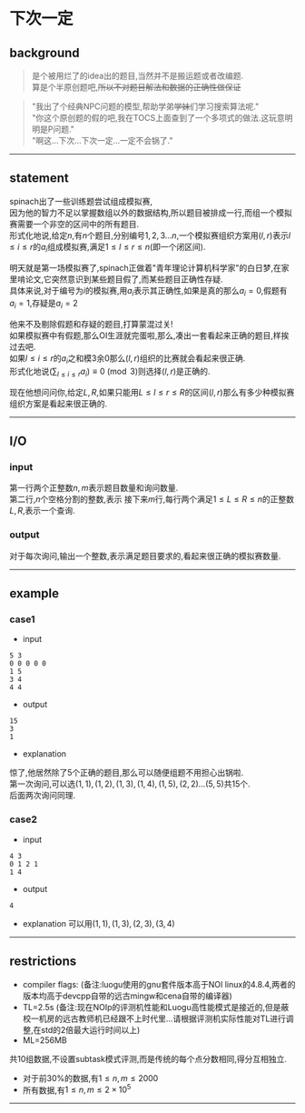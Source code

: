 # 下次一定

## background
> 是个被用烂了的idea出的题目,当然并不是搬运题或者改编题.  
> 算是个半原创题吧,~~所以不对题目解法和数据的正确性做保证~~  

> "我出了个经典NPC问题的模型,帮助学弟~~学妹~~们学习搜索算法呢."  
> "你这个原创题的假的吧,我在TOCS上面查到了一个多项式的做法.这玩意明明是P问题."  
> "啊这...下次...下次一定...一定不会锅了."

----------------------------------------------

## statement
spinach出了一些训练题尝试组成模拟赛,  
因为他的智力不足以掌握数组以外的数据结构,所以题目被排成一行,而组一个模拟赛需要一个非空的区间中的所有题目.  
形式化地说,给定$n$,有$n$个题目,分别编号$1,2,3\dots n$,一个模拟赛组织方案用$(l,r)$表示$l\leq i\leq r$的$a_i$组成模拟赛,满足$1\leq l\leq r\leq n$(即一个闭区间).  

明天就是第一场模拟赛了,spinach正做着"青年理论计算机科学家"的白日梦,在家里啃论文,它突然意识到某些题目假了,而某些题目正确性存疑.  
具体来说,对于编号为$i$的模拟赛,用$a_i$表示其正确性,如果是真的那么$a_i=0$,假题有$a_i=1$,存疑是$a_i=2$  

他来不及剔除假题和存疑的题目,打算蒙混过关!  
如果模拟赛中有假题,那么OI生涯就完蛋啦,那么,凑出一套看起来正确的题目,样挨过去吧.  
如果$l\leq i\leq r$的$a_i$之和模$3$余$0$那么$(l,r)$组织的比赛就会看起来很正确.  
形式化地说$(\sum_{l\leq i\leq r} a_i)\equiv 0\pmod 3$则选择$(l,r)$是正确的.  

现在他想问问你,给定$L,R$,如果只能用$L\leq l\leq r\leq R$的区间$(l,r)$那么有多少种模拟赛组织方案是看起来很正确的.


----------------------------------------------

## I/O
### input
第一行两个正整数$n,m$表示题目数量和询问数量.   
第二行,$n$个空格分割的整数,表示
接下来$m$行,每行两个满足$1\leq L\leq R\leq n$的正整数$L,R$,表示一个查询.  

### output
对于每次询问,输出一个整数,表示满足题目要求的,看起来很正确的模拟赛数量.

----------------------------------------------

## example
### case1
* input


```
5 3
0 0 0 0 0
1 5
3 4
4 4
```

* output


```
15
3
1
```

* explanation

惊了,他居然除了5个正确的题目,那么可以随便组题不用担心出锅啦.  
第一次询问,可以选$(1,1),(1,2),(1,3),(1,4),(1,5),(2,2)\dots (5,5)$共15个.  
后面两次询问同理.


### case2
* input


```
4 3
0 1 2 1
1 4
```

* output


```
4
```

* explanation
可以用$(1,1),(1,3),(2,3),(3,4)$




----------------------------------------------

## restrictions

- compiler flags: (备注:luogu使用的gnu套件版本高于NOI linux的4.8.4,两者的版本均高于devcpp自带的远古mingw和cena自带的编译器)
- TL=2.5s (备注:现在NOIp的评测机性能和Luogu高性能模式是接近的,但是蔽校一机房的远古教师机已经跟不上时代里...请根据评测机实际性能对TL进行调整,在std的2倍最大运行时间以上)
- ML=256MB

共10组数据,不设置subtask模式评测,而是传统的每个点分数相同,得分互相独立.  

- 对于前$30\%$的数据,有$1\leq n,m\leq 2000$
- 所有数据,有$1\leq n,m\leq 2\times 10^5$




----------------------------------------------

<!-- ## solution-->

<!--线段树,考虑如何合并.  -->


<!--对于一个区间$[l,r]$维护  -->

<!--- $pre[0/1/2]$ 表示和模$3$余$0,1,2$的前缀数量.-->
<!--- $suf[0/1/2]$ 表示和模$3$余$0,1,2$的后缀数量.-->
<!--- $sum$ 表示和模$3$的结果.-->
<!--- $cnt[0/1/2]$ 表示和模$3$余$0,1,2$的子区间数量.-->


<!--对于一个$a_i$,可以轻松求出这些东西.  -->
<!--对于一个$A,B$从左到右拼接而成的$A+B$有  -->

<!--- $pre$ 两类,一类只在$A$中,一类是$A$整体拼接上$B$的前缀.-->
<!--- $suf$ 类似$pre$.-->
<!--- $sum$ 直接相加.-->
<!--- $cnt$ 一种是$A,B$的子区间,另一种是$A$的$suf$拼接上$B$的$pre$.-->

<!--复杂度$O(n+m\log n)$-->


<!--还有一种非常简单的做法,就是莫队,是$O(n\sqrt n+m)$的.  -->
<!--类似地维护$pre,suf,cnt$考虑在左边/右边 加入/删除 一个点的变化.  -->
<!--如果你的实现对于空区间会挂掉,那么你应该使用一点基础技巧(先$l$向左,$r$向右进行扩大,再考虑缩小区间的移动,这样任意时刻你的区间都是非空的).  -->
<!--我推荐一直保持区间非空,并加入一些特殊判定.-->
